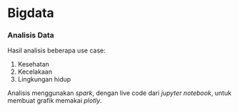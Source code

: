 # Bigdata
### Analisis Data

Hasil analisis beberapa use case:
1. Kesehatan
2. Kecelakaan
3. Lingkungan hidup

Analisis menggunakan *spark*, dengan live code dari *jupyter notebook*, untuk membuat grafik memakai *plotly*.
